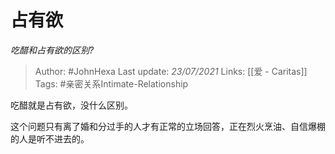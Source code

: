 # 占有欲
*吃醋和占有欲的区别?*

> Author: #JohnHexa
Last update: *23/07/2021* 
Links: [[爱 - Caritas]] 
Tags: #亲密关系Intimate-Relationship  

 
吃醋就是占有欲，没什么区别。

这个问题只有离了婚和分过手的人才有正常的立场回答，正在烈火烹油、自信爆棚的人是听不进去的。



